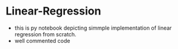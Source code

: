 # Linear-Regression
* this is py notebook depicting simmple implementation of linear regression from scratch.
* well commented code 
